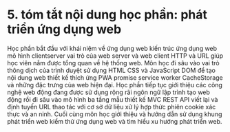 # 5. tóm tắt nội dung học phần: phát triển ứng dụng web
Học phần bắt đầu với khái niệm về ứng dụng web kiến trúc ứng dụng web mô hình clientserver vai trò của web server và web client HTTP và URL giúp học viên nắm được tổng quan về hệ thống web. Môn học đi sâu vào vai trò thông dịch của trình duyệt sử dụng HTML CSS và JavaScript DOM để tạo nội dung web thiết kế thích ứng PWA promise service worker CacheStorage và những đặc trưng của web hiện đại. Học phần tiếp tục giới thiệu các công nghệ web động đang được sử dụng rộng rãi ngôn ngữ lập trình tạo web động rồi đi sâu vào mô hình ba tầng mẫu thiết kế MVC REST API viết lại và định tuyến URL thao tác với cơ sở dữ liệu xử lý hợp thức phiên cookie xác thực và an ninh. Cuối cùng môn học giới thiệu và hướng dẫn sử dụng khung phát triển web kiểm thử ứng dụng web và tìm hiểu xu hướng phát triển web.
